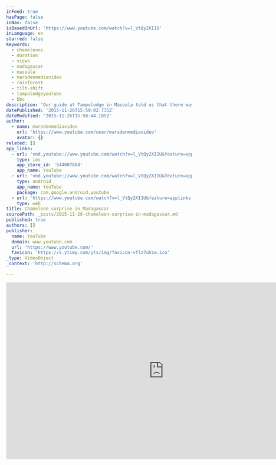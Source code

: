 ```yaml
---
inFeed: true
hasPage: false
inNav: false
isBasedOnUrl: 'https://www.youtube.com/watch?v=l_VtQy2XI1U'
inLanguage: en
starred: false
keywords:
  - chameleons
  - duration
  - views
  - madagascar
  - masoala
  - marsdenmediavideo
  - rainforest
  - tilt-shift
  - tampolodgeyoutube
  - bbc
description: 'Our guide at Tampolodge in Masoala told us that there was a chameleon feasting on flies near the compost pile behind the kitchen. Watch in HD!'
datePublished: '2015-11-26T15:59:02.735Z'
dateModified: '2015-11-26T15:58:44.185Z'
author:
  - name: marsdenmediavideo
    url: 'https://www.youtube.com/user/marsdenmediavideo'
    avatar: {}
related: []
app_links:
  - url: 'vnd.youtube://www.youtube.com/watch?v=l_VtQy2XI1U&feature=applinks'
    type: ios
    app_store_id: '544007664'
    app_name: YouTube
  - url: 'vnd.youtube://www.youtube.com/watch?v=l_VtQy2XI1U&feature=applinks'
    type: android
    app_name: YouTube
    package: com.google.android.youtube
  - url: 'https://www.youtube.com/watch?v=l_VtQy2XI1U&feature=applinks'
    type: web
title: Chameleon surprise in Madagascar
sourcePath: _posts/2015-11-26-chameleon-surprise-in-madagascar.md
published: true
authors: []
publisher:
  name: YouTube
  domain: www.youtube.com
  url: 'https://www.youtube.com/'
  favicon: 'https://s.ytimg.com/yts/img/favicon-vflz7uhzw.ico'
_type: VideoObject
_context: 'http://schema.org'

---
```

<iframe src="https://cdn.embedly.com/widgets/media.html?src=https%3A%2F%2Fwww.youtube.com%2Fembed%2Fl_VtQy2XI1U%3Ffeature%3Doembed&amp;url=https%3A%2F%2Fwww.youtube.com%2Fwatch%3Fv%3Dl_VtQy2XI1U&amp;image=https%3A%2F%2Fi.ytimg.com%2Fvi%2Fl_VtQy2XI1U%2Fhqdefault.jpg&amp;key=b7d04c9b404c499eba89ee7072e1c4f7&amp;type=text%2Fhtml&amp;schema=youtube" width="854" height="480" scrolling="no" frameborder="0" allowfullscreen="allowfullscreen" style=""></iframe>